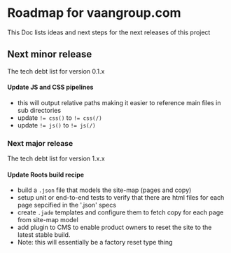 # Roadmap for vaangroup.com

This Doc lists ideas and next steps for the next releases of this project




## Next minor release

The tech debt list for version 0.1.x


#### Update JS and CSS pipelines
* this will output relative paths making it easier to reference main files in sub directories
* update `!= css()` to `!= css(/)`
* update `!= js()` to `!= js(/)`






### Next major release

The tech debt list for version 1.x.x


#### Update Roots build recipe

* build a `.json` file that models the site-map (pages and copy)
* setup unit or end-to-end tests to verify that there are html files for each page sepcified in the '.json' specs
* create `.jade` templates and configure them to fetch copy for each page from site-map model
* add plugin to CMS to enable product owners to reset the site to the latest stable build.
* Note: this will essentially be a factory reset type thing



